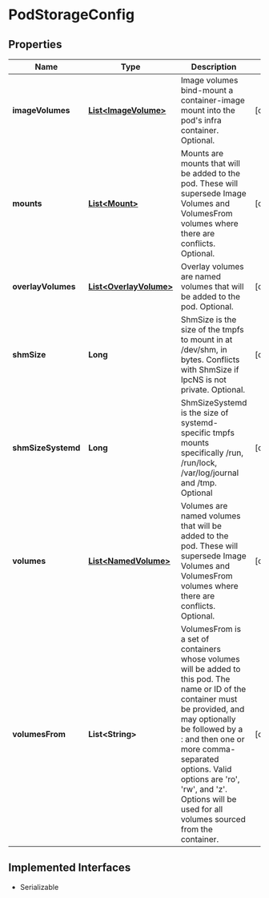 

# PodStorageConfig


## Properties

| Name | Type | Description | Notes |
|------------ | ------------- | ------------- | -------------|
|**imageVolumes** | [**List&lt;ImageVolume&gt;**](ImageVolume.md) | Image volumes bind-mount a container-image mount into the pod&#39;s infra container. Optional. |  [optional] |
|**mounts** | [**List&lt;Mount&gt;**](Mount.md) | Mounts are mounts that will be added to the pod. These will supersede Image Volumes and VolumesFrom volumes where there are conflicts. Optional. |  [optional] |
|**overlayVolumes** | [**List&lt;OverlayVolume&gt;**](OverlayVolume.md) | Overlay volumes are named volumes that will be added to the pod. Optional. |  [optional] |
|**shmSize** | **Long** | ShmSize is the size of the tmpfs to mount in at /dev/shm, in bytes. Conflicts with ShmSize if IpcNS is not private. Optional. |  [optional] |
|**shmSizeSystemd** | **Long** | ShmSizeSystemd is the size of systemd-specific tmpfs mounts specifically /run, /run/lock, /var/log/journal and /tmp. Optional |  [optional] |
|**volumes** | [**List&lt;NamedVolume&gt;**](NamedVolume.md) | Volumes are named volumes that will be added to the pod. These will supersede Image Volumes and VolumesFrom  volumes where there are conflicts. Optional. |  [optional] |
|**volumesFrom** | **List&lt;String&gt;** | VolumesFrom is a set of containers whose volumes will be added to this pod. The name or ID of the container must be provided, and may optionally be followed by a : and then one or more comma-separated options. Valid options are &#39;ro&#39;, &#39;rw&#39;, and &#39;z&#39;. Options will be used for all volumes sourced from the container. |  [optional] |


## Implemented Interfaces

* Serializable


